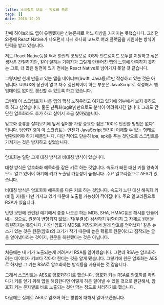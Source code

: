 ```yaml
---
title: 스크립트 보호 - 암호화 종류
tags: []
date: 2016-12-23
---
```


한때 하이브리드 앱이 유행했지만 성능문제로 어느 이상을 커지지는 못했습니다.
그러던 와중에 React Native가 나오면서 다시 하나의 코드로 여러 플랫폼을 지원하는
방식이 탄력을 받고 있습니다.

저도 React Native등을 써서 한번의 코딩으로 iOS와 안드로이드 모두를 지원하고 싶은
생각은 간절하지만, 같이 일하는 기획자가 그렇게 만들어진 앱의 느낌에 만족하지 못하는 고로,
더 많은 발전이 있기 전에는 React Native로 넘어가지 못할 것 같습니다.

그렇지만 현재 만들고 있는 앱을 네이티브(Swift, Java등)로만 작성하고 있는 것은 아닙니다.
UI/UX에 상관이 없고 자주 갱신되어야 하는 부분은 JavaScript로 작성해서 앱 업데이트 없이도
갱신할 수 있도록 하고 있습니다.

그런데 이 스크립트가 나름 앱의 핵심 노하우라고 여기고 있기에 외부에서 보지 못하도록 하고 싶었습니다.
물론 난독화(uglify)만으로도 분석이 어려워지긴 합니다.
그래도 간단한 암호화라도 추가 하고 싶어서 조금 찾아봤습니다.

암호화 종류를 살펴보기에 앞서 짚어볼 가장 중요한 점은 '100% 안전한 방법은 없다' 입니다.
당연한 것이 이 스크립트는 언젠가 JavaScript 엔진이 이해할 수 있는 형태로 변환되어야 하기 때문입니다.
다만 적어도 단순히 ipa, apk를 푸는 것만으로 스크립트를 가져가는 것은 방지하고 싶었습니다.

---

암호화는 일단 크게 대칭 방식과 비대칭 방식이 있습니다.

대칭 방식은 암호화화 해독화를 같은 키로 하는 것입니다. 속도가 빠른 대신 키를 양측이 모두
알고 있어야 하기에 키가 노출될 가능성이 높습니다.
주요 알고리즘으로 AES가 있습니다.

비대칭 방식은 암호화화 해독화를 다른 키로 하는 것입니다. 속도가 느린 대신 해독화 키(비밀 키)를
나만 가지고 있기 때문에 노출될 가능성이 적어집니다.
주요 알고리즘으로 RSA가 있습니다.

반면 보안에 관련된 얘기에서 종종 나오곤 하는 MD5, SHA, HMAC등은 해시를 만들어내는 것으로,
원문이 변형되지 않았는지(무결성) 검사하기 위함이지 그 자체로 원문을 복원하지는 못합니다.
다만 '암호가 MD5로 저장되어서 원래 암호를 얻어냈다' 같은 뉴스가 있는 것은 원문(암호)의 크기가
작기 때문에 높은 확률로 원문이라고 짐작되는 글을 알아냈다라는 것이지, 원문을 복원했다는 것은 아닙니다.

---

처음에는 내 키가 노출되는게 꺼려져서 RSA를 알아봤습니다.
그런데 RSA는 암호화하려는 데이터가 키보다 작아야 한다는 것을 알게 됐습니다.
그렇기에 원문 암호화는 AES로 하지만 그 키는 RSA로 암호화하는 방식등을 사용하는 것 같습니다.

그래서 스크립트는 AES로 암호화하기로 했습니다.
암호화 키는 RSA로 암호화를 하려다가 키를 얻기 위해 앱을 해킹한다면 어떻게 하든
알아낼 수 있을 것으로 판단해서, 암호화 키는 문자열로 바로 노출되는 것만 막는 정도로 처리하기로 했습니다.

다음에는 실제로 AES로 암호화 하는 방법에 대해서 알아보겠습니다.
